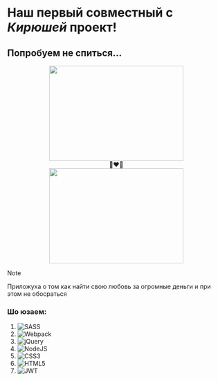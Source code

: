 # Наш первый совместный с ***Кирюшей*** проект!
## Попробуем не спиться...

<div align="center">
  <div class="flex">
    <img
      align="center"
    width="310"
    height="220"
    src="https://github.com/kirill2000121212/AiryLight/assets/123495483/2b373976-1f60-4423-863a-4aa2183abd5f"
  />
  </div><div>👨‍❤️‍👨</div><div><img align="center" width="310" height="220" src="https://github.com/kirill2000121212/AiryLight/assets/123495483/80756793-0be7-4355-b0d6-808fa84d0a00"/>
  </div>
</div>

>[!NOTE]
>Приложуха о том как найти свою любовь за огромные деньги и при этом не обосраться

### Шо юзаем:
1.  ![SASS](https://img.shields.io/badge/SASS-hotpink.svg?style=for-the-badge&logo=SASS&logoColor=white)
2. 	![Webpack](https://img.shields.io/badge/webpack-%238DD6F9.svg?style=for-the-badge&logo=webpack&logoColor=black)
3. 	![jQuery](https://img.shields.io/badge/jquery-%230769AD.svg?style=for-the-badge&logo=jquery&logoColor=white)
4. 	![NodeJS](https://img.shields.io/badge/node.js-6DA55F?style=for-the-badge&logo=node.js&logoColor=white)
5. 	![CSS3](https://img.shields.io/badge/css3-%231572B6.svg?style=for-the-badge&logo=css3&logoColor=white)
6. 	![HTML5](https://img.shields.io/badge/html5-%23E34F26.svg?style=for-the-badge&logo=html5&logoColor=white)
7. 	![JWT](https://img.shields.io/badge/JWT-black?style=for-the-badge&logo=JSON%20web%20tokens)
